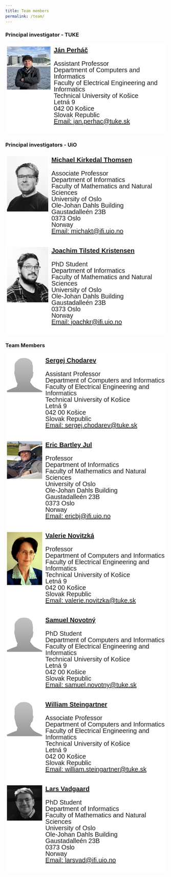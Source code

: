 ```yaml
---
title: Team members
permalink: /team/
---
```


### Principal investigator - TUKE

<style type="text/css">
.tg  {border:none;border-collapse:collapse;border-spacing:0;}
.tg td{border-style:solid;border-width:0px;font-family:Arial, sans-serif;font-size:20px;overflow:hidden;
  padding:10px 5px;word-break:normal;}
.tg th{border-style:solid;border-width:0px;font-family:Arial, sans-serif;font-size:20px;font-weight:normal;
  overflow:hidden;padding:10px 5px;word-break:normal;}
.tg .tg-oe15{background-color:#ffffff;border-color:#ffffff;text-align:left;vertical-align:top}
</style>
<table class="tg">
<thead>
  <tr>
    <td class="tg-oe15">
        <img src="/images/team/jan.jpg" width="200"/>
    </td>
    <td class="tg-oe15">
        <body>
        <a href="https://kpi.fei.tuke.sk/en/person/jan-perhac"><b>Ján Perháč</b></a>
        <p style="line-height: 1;">
        Assistant Professor
        <br>    
        Department of Computers and Informatics
        <br>
        Faculty of Electrical Engineering and Informatics
        <br>
        Technical University of Košice
        <br>   
        Letná 9
        <br>    
        042 00 Košice
        <br>    
        Slovak Republic
        <br>
        <a href="mailto:jan.perhac@tuke.sk">Email: jan.perhac@tuke.sk</a>
        </p>
        </body>
    </td>
  </tr>
</thead>
</table>

### Principal investigators - UiO
<style type="text/css">
.tg  {border:none;border-collapse:collapse;border-spacing:0;}
.tg td{border-style:solid;border-width:0px;font-family:Arial, sans-serif;font-size:20px;overflow:hidden;
  padding:10px 5px;word-break:normal;}
.tg th{border-style:solid;border-width:0px;font-family:Arial, sans-serif;font-size:20px;font-weight:normal;
  overflow:hidden;padding:10px 5px;word-break:normal;}
.tg .tg-oe15{background-color:#ffffff;border-color:#ffffff;text-align:left;vertical-align:top}
</style>
<table class="tg">
<thead>
  <tr>
    <td class="tg-oe15">
        <img src="/images/team/michael.jpeg" width="160"/>
    </td>
    <td class="tg-oe15">
        <body>
        <a href="https://www.mn.uio.no/ifi/english/people/aca/michakt/index.html"><b>Michael Kirkedal Thomsen</b></a>
        <p style="line-height: 1;">
        Associate Professor
        <br>      
        Department of Informatics
        <br>
        Faculty of Mathematics and Natural Sciences
        <br>
        University of Oslo
        <br>   
        Ole-Johan Dahls Building
        <br>        
        Gaustadalleén 23B
        <br>    
        0373 Oslo
        <br>    
        Norway
        <br>
        <a href="mailto:michakt@ifi.uio.no">Email: michakt@ifi.uio.no</a>
        </p>
        </body>
    </td>
  </tr>
    <tr>
    <td class="tg-oe15">
        <img src="/images/team/joachim.jpeg" width="160"/>
    </td>
    <td class="tg-oe15">
        <body>
        <a href="https://www.mn.uio.no/ifi/english/people/aca/joachkr/"><b>Joachim Tilsted Kristensen</b></a>
        <p style="line-height: 1;">
        PhD Student
        <br>    
        Department of Informatics
        <br>
        Faculty of Mathematics and Natural Sciences
        <br>
        University of Oslo
        <br>   
        Ole-Johan Dahls Building
        <br>        
        Gaustadalleén 23B
        <br>    
        0373 Oslo
        <br>    
        Norway
        <br>
        <a href="mailto:joachkr@ifi.uio.no">Email: joachkr@ifi.uio.no</a>
        </p>
        </body>
    </td>
  </tr>
</thead>
</table>

### Team Members
<style type="text/css">
.tg  {border:none;border-collapse:collapse;border-spacing:0;}
.tg td{border-style:solid;border-width:0px;font-family:Arial,
 sans-serif;font-size:20px;overflow:hidden;
  padding:10px 5px;word-break:normal;}
.tg th{border-style:solid;border-width:0px;font-family:Arial, sans-serif;font-size:20px;font-weight:normal;
  overflow:hidden;padding:10px 5px;word-break:normal;}
.tg .tg-oe15{background-color:#ffffff;border-color:#ffffff;text-align:left;vertical-align:top}
</style>
<table class="tg">
<thead>
  <tr>
    <td class="tg-oe15">
        <img src="/images/team/user.gif" width="160"/>
    </td>
    <td class="tg-oe15">
        <body>
        <a href="https://kpi.fei.tuke.sk/en/person/sergej-chodarev"><b>Sergej Chodarev</b></a>
        <p style="line-height: 1;">
        Assistant Professor
        <br>    
        Department of Computers and Informatics
        <br>
        Faculty of Electrical Engineering and Informatics
        <br>
        Technical University of Košice
        <br>   
        Letná 9
        <br>    
        042 00 Košice
        <br>    
        Slovak Republic
        <br>
        <a href="mailto:sergej.chodarev@tuke.sk">Email: sergej.chodarev@tuke.sk</a>
        </p>
        </body>
    </td>
  </tr>
    <tr>
    <td class="tg-oe15">
        <img src="/images/team/eric.jpeg" width="160"/>
    </td>
    <td class="tg-oe15">
        <body>
        <a href="https://www.mn.uio.no/ifi/english/people/aca/ericbj/"><b>Eric Bartley Jul</b></a>
        <p style="line-height: 1;">
        Professor
        <br>    
        Department of Informatics
        <br>
        Faculty of Mathematics and Natural Sciences
        <br>
        University of Oslo
        <br>   
        Ole-Johan Dahls Building
        <br>        
        Gaustadalleén 23B
        <br>    
        0373 Oslo
        <br>    
        Norway
        <br>
        <a href="mailto:ericbj@ifi.uio.no">Email: ericbj@ifi.uio.no</a>
        </p>
        </body>
    </td>
  </tr>
    <tr>
    <td class="tg-oe15">
        <img src="/images/team/novitzka.jpeg" width="130"/>
    </td>
    <td class="tg-oe15">
        <body>
        <a href="https://kpi.fei.tuke.sk/en/person/valerie-novitzka"><b>Valerie Novitzká</b></a>
        <p style="line-height: 1;">
        Professor
        <br>    
        Department of Computers and Informatics
        <br>
        Faculty of Electrical Engineering and Informatics
        <br>
        Technical University of Košice
        <br>   
        Letná 9
        <br>    
        042 00 Košice
        <br>    
        Slovak Republic
        <br>
        <a href="mailto:valerie.novitzka@tuke.sk">Email: valerie.novitzka@tuke.sk</a>
        </p>
        </body>
    </td>
  </tr>
    <tr>
    <td class="tg-oe15">
        <img src="/images/team/user.gif" width="160"/>
    </td>
    <td class="tg-oe15">
        <body>
        <a href="https://kpi.fei.tuke.sk/en/user/11125"><b>Samuel Novotný</b></a>
        <p style="line-height: 1;">
        PhD Student
        <br>    
        Department of Computers and Informatics
        <br>
        Faculty of Electrical Engineering and Informatics
        <br>
        Technical University of Košice
        <br>   
        Letná 9
        <br>    
        042 00 Košice
        <br>    
        Slovak Republic
        <br>
        <a href="mailto:samuel.novotny@tuke.sk">Email: samuel.novotny@tuke.sk</a>
        </p>
        </body>
    </td>
  </tr>
      <tr>
    <td class="tg-oe15">
        <img src="/images/team/user.gif" width="160"/>
    </td>
    <td class="tg-oe15">
        <body>
        <a href="https://kpi.fei.tuke.sk/en/person/william-steingartner"><b>William Steingartner</b></a>
        <p style="line-height: 1;">
        Associate Professor
        <br>    
        Department of Computers and Informatics
        <br>
        Faculty of Electrical Engineering and Informatics
        <br>
        Technical University of Košice
        <br>   
        Letná 9
        <br>    
        042 00 Košice
        <br>    
        Slovak Republic
        <br>
        <a href="mailto:william.steingartner@tuke.sk">Email: william.steingartner@tuke.sk</a>
        </p>
        </body>
    </td>
  </tr>
      <tr>
    <td class="tg-oe15">
        <img src="/images/team/lars.jpeg" width="160"/>
    </td>
    <td class="tg-oe15">
        <body>
        <a href="https://www.mn.uio.no
/ifi/english/?vrtx=person-view&uid=larsvad"><b>Lars Vadgaard</b></a>
        <p style="line-height: 1;">
        PhD Student
        <br>    
        Department of Informatics
        <br>
        Faculty of Mathematics and Natural Sciences
        <br>
        University of Oslo
        <br>   
        Ole-Johan Dahls Building
        <br>        
        Gaustadalleén 23B
        <br>    
        0373 Oslo
        <br>    
        Norway
        <br>
        <a href="mailto:larsvad@ifi.uio.no">Email: larsvad@ifi.uio.no</a>
        </p>
        </body>
    </td>
  </tr>
</thead>
</table>

